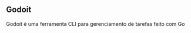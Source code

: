 ## Godoit

<p> Godoit é uma <span>ferramenta</span> CLI para gerenciamento de tarefas feito com <span>Go</span> </p>
